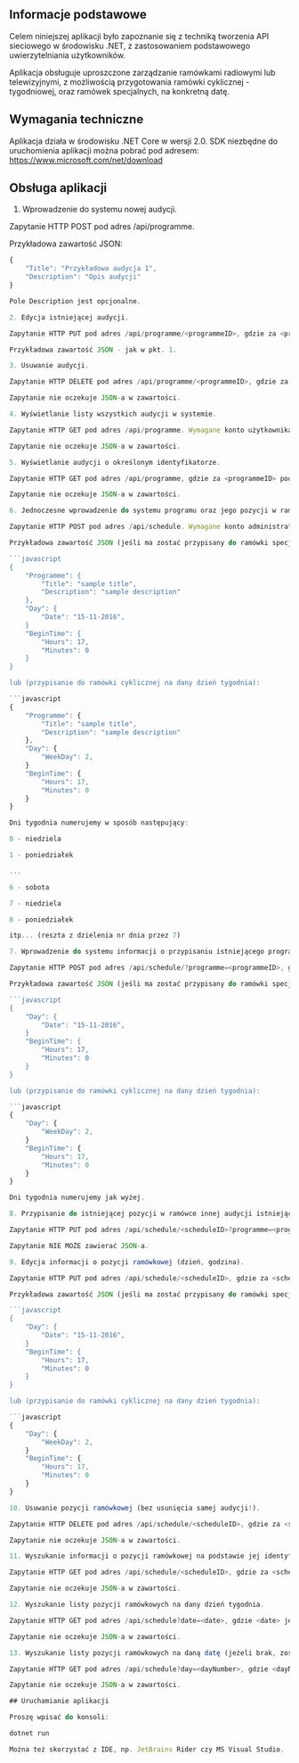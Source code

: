## Informacje podstawowe

Celem niniejszej aplikacji było zapoznanie się z techniką tworzenia API sieciowego w środowisku .NET, z zastosowaniem podstawowego uwierzytelniania użytkowników.

Aplikacja obsługuje uproszczone zarządzanie ramówkami radiowymi lub telewizyjnymi, z możliwością przygotowania ramówki cyklicznej - tygodniowej, oraz ramówek specjalnych, na konkretną datę.

## Wymagania techniczne

Aplikacja działa w środowisku .NET Core w wersji 2.0. SDK niezbędne do uruchomienia aplikacji można pobrać pod adresem: https://www.microsoft.com/net/download

## Obsługa aplikacji

1. Wprowadzenie do systemu nowej audycji.

Zapytanie HTTP POST pod adres /api/programme.

Przykładowa zawartość JSON:

```javascript
{
	"Title": "Przykładowa audycja 1",
	"Description": "Opis audycji"
}

Pole Description jest opcjonalne.

2. Edycja istniejącej audycji.

Zapytanie HTTP PUT pod adres /api/programme/<programmeID>, gdzie za <programmeID> podajemy odpowiedni identyfikator.

Przykładowa zawartość JSON - jak w pkt. 1.

3. Usuwanie audycji.

Zapytanie HTTP DELETE pod adres /api/programme/<programmeID>, gdzie za <programmeID> podajemy odpowiedni identyfikator.

Zapytanie nie oczekuje JSON-a w zawartości.

4. Wyświetlanie listy wszystkich audycji w systemie.

Zapytanie HTTP GET pod adres /api/programme. Wymagane konto użytkownika z dowolnymi uprawnieniami.

Zapytanie nie oczekuje JSON-a w zawartości.

5. Wyświetlanie audycji o określonym identyfikatorze.

Zapytanie HTTP GET pod adres /api/programme, gdzie za <programmeID> podajemy odpowiedni identyfikator.

Zapytanie nie oczekuje JSON-a w zawartości.

6. Jednoczesne wprowadzenie do systemu programu oraz jego pozycji w ramówce.

Zapytanie HTTP POST pod adres /api/schedule. Wymagane konto administratorskie.

Przykładowa zawartość JSON (jeśli ma zostać przypisany do ramówki specjalnej na konkretną datę):

```javascript
{
	"Programme": {
		"Title": "sample title",
		"Description": "sample description"
	},
	"Day": {
		"Date": "15-11-2016",
	}
	"BeginTime": {
		"Hours": 17,
		"Minutes": 0
	}
}

lub (przypisanie do ramówki cyklicznej na dany dzień tygodnia):

```javascript
{
	"Programme": {
		"Title": "sample title",
		"Description": "sample description"
	},
	"Day": {
		"WeekDay": 2,
	}
	"BeginTime": {
		"Hours": 17,
		"Minutes": 0
	}
}

Dni tygodnia numerujemy w sposób następujący:

0 - niedziela

1 - poniedziałek

...

6 - sobota

7 - niedziela

8 - poniedziałek

itp... (reszta z dzielenia nr dnia przez 7)

7. Wprowadzenie do systemu informacji o przypisaniu istniejącego programu do dnia i godziny w ramówce.

Zapytanie HTTP POST pod adres /api/schedule/?programme=<programmeID>, gdzie za <programmeID> podajemy odpowiedni identyfikator.

Przykładowa zawartość JSON (jeśli ma zostać przypisany do ramówki specjalnej na konkretną datę):

```javascript
{
	"Day": {
		"Date": "15-11-2016",
	}
	"BeginTime": {
		"Hours": 17,
		"Minutes": 0
	}
}

lub (przypisanie do ramówki cyklicznej na dany dzień tygodnia):

```javascript
{
	"Day": {
		"WeekDay": 2,
	}
	"BeginTime": {
		"Hours": 17,
		"Minutes": 0
	}
}

Dni tygodnia numerujemy jak wyżej.

8. Przypisanie do istniejącej pozycji w ramówce innej audycji istniejącej w systemie.

Zapytanie HTTP PUT pod adres /api/schedule/<scheduleID>?programme=<programmeID>, gdzie za <scheduleID> podajemy identyfikator pozycji w ramówce, a za <programmeID> - identyfikator programu, który ma zostać do niej przypisany.

Zapytanie NIE MOŻE zawierać JSON-a.

9. Edycja informacji o pozycji ramówkowej (dzień, godzina).

Zapytanie HTTP PUT pod adres /api/schedule/<scheduleID>, gdzie za <scheduleID> podajemy identyfikator pozycji w ramówce. Wymagane konto administratorskie.

Przykładowa zawartość JSON (jeśli ma zostać przypisany do ramówki specjalnej na konkretną datę):

```javascript
{
	"Day": {
		"Date": "15-11-2016",
	}
	"BeginTime": {
		"Hours": 17,
		"Minutes": 0
	}
}

lub (przypisanie do ramówki cyklicznej na dany dzień tygodnia):

```javascript
{
	"Day": {
		"WeekDay": 2,
	}
	"BeginTime": {
		"Hours": 17,
		"Minutes": 0
	}
}

10. Usuwanie pozycji ramówkowej (bez usunięcia samej audycji!).

Zapytanie HTTP DELETE pod adres /api/schedule/<scheduleID>, gdzie za <scheduleID> podajemy identyfikator pozycji w ramówce.

Zapytanie nie oczekuje JSON-a w zawartości.

11. Wyszukanie informacji o pozycji ramówkowej na podstawie jej identyfikatora.

Zapytanie HTTP GET pod adres /api/schedule/<scheduleID>, gdzie za <scheduleID> podajemy identyfikator pozycji w ramówce.

Zapytanie nie oczekuje JSON-a w zawartości.

12. Wyszukanie listy pozycji ramówkowych na dany dzień tygodnia.

Zapytanie HTTP GET pod adres /api/schedule?date=<date>, gdzie <date> jest datą w formacie <dd-mm-yyyy>.

Zapytanie nie oczekuje JSON-a w zawartości.

13. Wyszukanie listy pozycji ramówkowych na daną datę (jeżeli brak, zostaną wyszukane programy na dzień tygodnia, w jaki przypada dana data).

Zapytanie HTTP GET pod adres /api/schedule?day=<dayNumber>, gdzie <dayNumber> jest numerem dnia tygodnia wg opisu wyżej.

Zapytanie nie oczekuje JSON-a w zawartości.

## Uruchamianie aplikacji

Proszę wpisać do konsoli:

dotnet run

Można też skorzystać z IDE, np. JetBrains Rider czy MS Visual Studio.